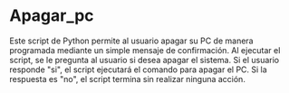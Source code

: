# Apagar_pc
Este script de Python permite al usuario apagar su PC de manera programada mediante un simple mensaje de confirmación. Al ejecutar el script, se le pregunta al usuario si desea apagar el sistema. Si el usuario responde "si", el script ejecutará el comando para apagar el PC. Si la respuesta es "no", el script termina sin realizar ninguna acción.
